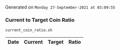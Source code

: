 Generated on `Monday 27-September-2021 at 03:09:55`

### Current to Target Coin Ratio
`current_coin_ratio.sh`

Date|Current|Target|Ratio
---|---|---|---
